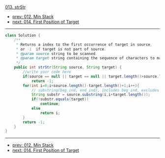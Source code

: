 [013. strStr](http://www.lintcode.com/problem/strstr)

- [prev: 012. Min Stack](012-min-stack.md)
- [next: 014. First Position of Target](014-first-position-of-target.md)

---

```java
class Solution {
    /**
     * Returns a index to the first occurrence of target in source,
     * or -1  if target is not part of source.
     * @param source string to be scanned.
     * @param target string containing the sequence of characters to match.
     */
    public int strStr(String source, String target) {
        //write your code here
        if(source == null || target == null || target.length()>source.length()) 
            return -1;
        for(int i=0;i<source.length()-target.length()+1;i++){
            // substring(beg_ind, end_ind), includes beg_ind, excludes end_ind
            String substr = source.substring(i,i+target.length());
            if(!substr.equals(target))
                continue;
            else
                return i;
        }
        return -1;
    }
}
```

---

- [prev: 012. Min Stack](012-min-stack.md)
- [next: 014. First Position of Target](014-first-position-of-target.md)
